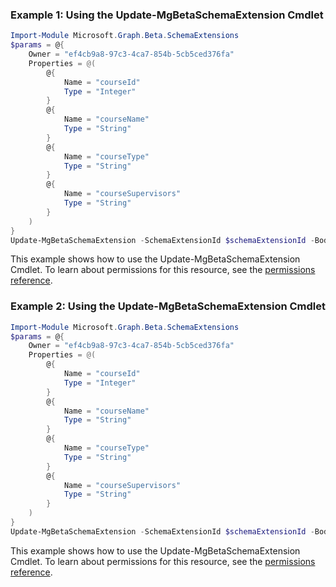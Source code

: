 ### Example 1: Using the Update-MgBetaSchemaExtension Cmdlet
```powershell
Import-Module Microsoft.Graph.Beta.SchemaExtensions
$params = @{
	Owner = "ef4cb9a8-97c3-4ca7-854b-5cb5ced376fa"
	Properties = @(
		@{
			Name = "courseId"
			Type = "Integer"
		}
		@{
			Name = "courseName"
			Type = "String"
		}
		@{
			Name = "courseType"
			Type = "String"
		}
		@{
			Name = "courseSupervisors"
			Type = "String"
		}
	)
}
Update-MgBetaSchemaExtension -SchemaExtensionId $schemaExtensionId -BodyParameter $params
```
This example shows how to use the Update-MgBetaSchemaExtension Cmdlet.
To learn about permissions for this resource, see the [permissions reference](/graph/permissions-reference).
### Example 2: Using the Update-MgBetaSchemaExtension Cmdlet
```powershell
Import-Module Microsoft.Graph.Beta.SchemaExtensions
$params = @{
	Owner = "ef4cb9a8-97c3-4ca7-854b-5cb5ced376fa"
	Properties = @(
		@{
			Name = "courseId"
			Type = "Integer"
		}
		@{
			Name = "courseName"
			Type = "String"
		}
		@{
			Name = "courseType"
			Type = "String"
		}
		@{
			Name = "courseSupervisors"
			Type = "String"
		}
	)
}
Update-MgBetaSchemaExtension -SchemaExtensionId $schemaExtensionId -BodyParameter $params
```
This example shows how to use the Update-MgBetaSchemaExtension Cmdlet.
To learn about permissions for this resource, see the [permissions reference](/graph/permissions-reference).
